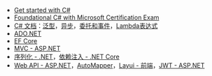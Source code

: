 * [Get started with C#](https://learn.microsoft.com/zh-cn/collections/yz26f8y64n7k07)
* [Foundational C# with Microsoft Certification Exam](https://www.freecodecamp.org/learn/foundational-c-sharp-with-microsoft)  
* [C# 文档](https://learn.microsoft.com/zh-cn/dotnet/csharp/)：[泛型](https://learn.microsoft.com/zh-cn/dotnet/csharp/fundamentals/types/generics)，[异步](https://learn.microsoft.com/zh-cn/dotnet/csharp/asynchronous-programming/)，[委托和事件](https://learn.microsoft.com/zh-cn/dotnet/csharp/delegates-overview)，[Lambda表达式](https://learn.microsoft.com/zh-cn/dotnet/csharp/language-reference/operators/lambda-expressions)
* [ADO.NET](https://learn.microsoft.com/zh-cn/dotnet/framework/data/adonet/)  
* [EF Core](https://learn.microsoft.com/zh-cn/ef/)  
* [MVC - ASP.NET](https://learn.microsoft.com/zh-cn/aspnet/core/mvc/overview)
* [序列化 - .NET](https://learn.microsoft.com/zh-cn/dotnet/standard/serialization/system-text-json/overview)，[依赖注入 - .NET Core](https://learn.microsoft.com/zh-cn/dotnet/core/extensions/dependency-injection)
* [Web API - ASP.NET](https://dotnet.microsoft.com/zh-cn/apps/aspnet/apis)，[AutoMapper](https://docs.automapper.org/en/stable)，[Layui - 前端](https://layui.dev/docs)，[JWT - ASP.NET](https://learn.microsoft.com/zh-cn/aspnet/core/security/authentication/jwt-authn)
